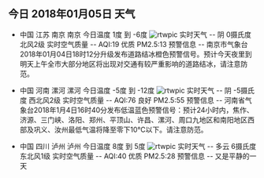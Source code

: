 ## 今日 2018年01月05日 天气
- 中国 江苏 南京 南京
    今日温度 1度 到 -6度
    ![rtwpic](http://app1.showapi.com/weather/icon/night/02.png)
    实时天气 -- 阴 0摄氏度 北风2级
    实时空气质量 -- AQI:19 优质 PM2.5:13
    预警信息 -- 南京市气象台2018年01月04日18时12分升级发布道路结冰橙色预警信号。预计今天夜里到明天上午全市大部分地区将出现对交通有较严重影响的道路结冰，请注意防范。
    
- 中国 河南 漯河 漯河
    今日温度 -5度 到 -12度
    ![rtwpic](http://app1.showapi.com/weather/icon/night/02.png)
    实时天气 -- 阴 -5摄氏度 西北风2级
    实时空气质量 -- AQI:76 良好 PM2.5:55
    预警信息 -- 河南省气象台2018年1月4日16时40分发布低温蓝色预警信号：预计24小时内，焦作、济源、三门峡、洛阳、郑州、平顶山、许昌、漯河、周口九地区和南阳地区西部及巩义、汝州最低气温将降至零下10℃以下。请注意防范。
    
- 中国 四川 泸州 泸州
    今日温度 8度 到 5度
    ![rtwpic](http://app1.showapi.com/weather/icon/night/01.png)
    实时天气 -- 多云 6摄氏度 东北风1级
    实时空气质量 -- AQI:40 优质 PM2.5:28
    预警信息 -- 又是平静的一天
    